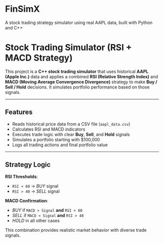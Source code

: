 # FinSimX
A stock trading strategy simulator using real AAPL data, built with Python and C++
#  Stock Trading Simulator (RSI + MACD Strategy)

This project is a **C++ stock trading simulator** that uses historical **AAPL (Apple Inc.)** data and applies a combined **RSI (Relative Strength Index)** and **MACD (Moving Average Convergence Divergence)** strategy to make **Buy / Sell / Hold** decisions. It simulates portfolio performance based on those signals.

---

##  Features

- Reads historical price data from a CSV file (`aapl_data.csv`)
- Calculates RSI and MACD indicators
- Executes trade logic with clear **Buy**, **Sell**, and **Hold** signals
- Simulates a portfolio starting with $100,000
- Logs all trading actions and final portfolio value

---

## Strategy Logic

**RSI Thresholds**:
- `RSI < 60` → *BUY* signal
- `RSI > 40` → *SELL* signal

**MACD Confirmation**:
- *BUY* if `MACD > Signal` **and** `RSI < 60`
- *SELL* if `MACD < Signal` **and** `RSI > 40`
- *HOLD* in all other cases

This combination provides realistic market behavior with diverse trade signals.





